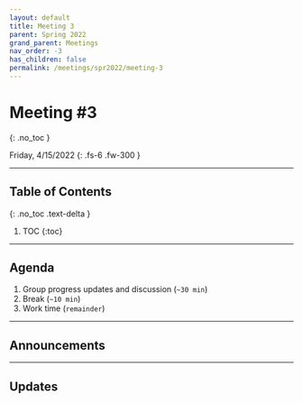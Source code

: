 ```yaml
---
layout: default
title: Meeting 3
parent: Spring 2022
grand_parent: Meetings
nav_order: -3
has_children: false
permalink: /meetings/spr2022/meeting-3
---
```


# Meeting #3
{: .no_toc }

Friday, 4/15/2022
{: .fs-6 .fw-300 }

---

## Table of Contents
{: .no_toc .text-delta }

1. TOC
{:toc}

---

## Agenda
1. Group progress updates and discussion (`~30 min`)
2. Break (`~10 min`)
3. Work time (`remainder`)

---

## Announcements


---

## Updates
















